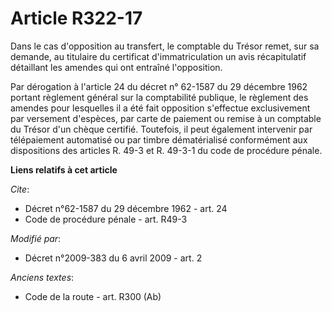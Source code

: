 # Article R322-17

Dans le cas d'opposition au transfert, le comptable du Trésor remet, sur sa demande, au titulaire du certificat
d'immatriculation un avis récapitulatif détaillant les amendes qui ont entraîné l'opposition. 

Par dérogation à l'article 24 du décret n° 62-1587 du 29 décembre 1962 portant règlement général sur la comptabilité
publique, le règlement des amendes pour lesquelles il a été fait opposition s'effectue exclusivement par versement d'espèces,
par carte de paiement ou remise à un comptable du Trésor d'un chèque certifié. Toutefois, il peut également intervenir par
télépaiement automatisé ou par timbre dématérialisé conformément aux dispositions des articles R. 49-3 et R. 49-3-1 du code
de procédure pénale.

**Liens relatifs à cet article**

_Cite_:

  - Décret n°62-1587 du 29 décembre 1962 - art. 24
  - Code de procédure pénale - art. R49-3

_Modifié par_:

  - Décret n°2009-383 du 6 avril 2009 - art. 2

_Anciens textes_:

  - Code de la route - art. R300 (Ab)
